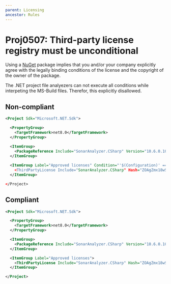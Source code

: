 ```yaml
---
parent: Licensing
ancestor: Rules
---
```


# Proj0507: Third-party license registry must be unconditional
Using a [NuGet](https://www.nuget.org) package implies that you
and/or your company explicitly agree with the legally binding conditions of the
license and the copyright of the owner of the package.

The .NET project file analyezers can not execute all conditions while
interpeting the MS-Build files. Therefor, this explicitly disallowed.

## Non-compliant
``` xml
<Project Sdk="Microsoft.NET.Sdk">

  <PropertyGroup>
    <TargetFramework>net8.0</TargetFramework>
  </PropertyGroup>

  <ItemGroup>
    <PackageReference Include="SonarAnalyzer.CSharp" Version="10.6.0.109712" />
  </ItemGroup>
  
  <ItemGroup Label="Approved licenses" Condition="'$(Configuration)' == 'Release'>
    <ThirdPartyLicense Include="SonarAnalyzer.CSharp" Hash="ZOAgZmx18wSWq5KpOpWd2bB9123" />
  </ItemGroup>

</Project>
```

## Compliant
``` xml
<Project Sdk="Microsoft.NET.Sdk">

  <PropertyGroup>
    <TargetFramework>net8.0</TargetFramework>
  </PropertyGroup>

  <ItemGroup>
    <PackageReference Include="SonarAnalyzer.CSharp" Version="10.6.0.109712" />
  </ItemGroup>

  <ItemGroup Label="Approved licenses">
    <ThirdPartyLicense Include="SonarAnalyzer.CSharp" Hash="ZOAgZmx18wSWq5KpOpWd2bB9123" />
  </ItemGroup>

</Project>
```
